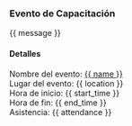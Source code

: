 <h3>Evento de Capacitación</h3>
<p>{{ message }}</p>

<h4>Detalles</h4>
Nombre del evento: <a href="{{ event_link }}">{{ name }}</a>
<br>Lugar del evento: {{ location }}
<br>Hora de inicio: {{ start_time }}
<br>Hora de fin: {{ end_time }}
<br>Asistencia: {{ attendance }}